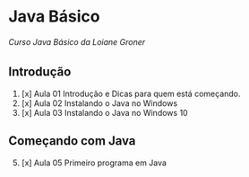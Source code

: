 # Java Básico
###### Curso Java Básico da Loiane Groner

## Introdução

1. [x] Aula 01 Introdução e Dicas para quem está começando.
2. [x] Aula 02 Instalando o Java no Windows
3. [x] Aula 03 Instalando o Java no Windows 10

## Começando com Java

5. [x] Aula 05 Primeiro programa em Java
